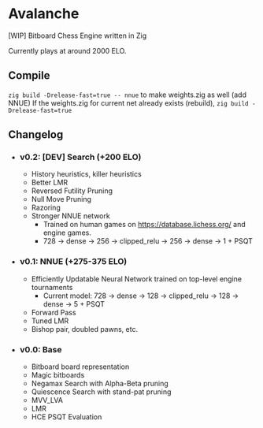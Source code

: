 # Avalanche

[WIP] Bitboard Chess Engine written in Zig

Currently plays at around 2000 ELO.

## Compile

`zig build -Drelease-fast=true -- nnue` to make weights.zig as well (add NNUE)
If the weights.zig for current net already exists (rebuild), `zig build -Drelease-fast=true`

## Changelog

- ### v0.2: [DEV] Search  (+200 ELO)
    - History heuristics, killer heuristics
    - Better LMR
    - Reversed Futility Pruning
    - Null Move Pruning
    - Razoring
    - Stronger NNUE network
        - Trained on human games on https://database.lichess.org/ and engine games.
        - 728 -> dense -> 256 -> clipped_relu -> 256 -> dense -> 1 + PSQT

- ### v0.1: NNUE  (+275-375 ELO)
    - Efficiently Updatable Neural Network trained on top-level engine tournaments
        - Current model: 728 -> dense -> 128 -> clipped_relu -> 128 -> dense -> 5 + PSQT
    - Forward Pass
    - Tuned LMR
    - Bishop pair, doubled pawns, etc.

- ### v0.0: Base
    - Bitboard board representation
    - Magic bitboards
    - Negamax Search with Alpha-Beta pruning
    - Quiescence Search with stand-pat pruning
    - MVV_LVA
    - LMR
    - HCE PSQT Evaluation
